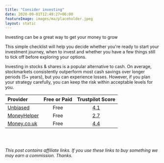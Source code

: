 ```yaml
---
title: "Consider investing"
date: 2020-09-01T12:49:27+06:00
featureImage: images/ma/placeholder.jpeg
layout: static
---
```


Investing can be a great way to get your money to grow

This simple checklist will help you decide whether you're ready to start your investment journey, when to invest and whether you have a few things still to tick off before exploring your options.

Investing in stocks & shares is a popular alternative to cash. On average, stockmarkets consistently outperform most cash savings over longer periods (5+ years), but you can experience losses. However, if you plan your strategy carefully, you can keep the risk within acceptable levels for you.

| Provider      | Free or Paid  |  Trustpilot Score  |
| :-----------          | :--------------:      |  :--------------:         |
| [Unbiased](https://www.unbiased.co.uk/life/get-smart/when-to-start-investing-5-things-to-help-decide-if-you-re-ready) | Free | [4.1](https://www.trustpilot.com/review/www.unbiased.co.uk) | 
| [MoneyHelper](https://www.moneyhelper.org.uk/en/savings/investing) | Free | [2.7](https://www.trustpilot.com/review/www.moneyhelper.org.uk) | 
| [Money.co.uk](https://www.money.co.uk/guides/7-questions-you-must-ask-before-you-invest) | Free | [4.4](https://www.trustpilot.com/review/www.money.co.uk) | 
  

<br/><br/>

*This post contains affiliate links. If you use these links to buy something we may
earn a commission. Thanks.*






